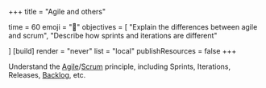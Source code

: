 +++
title = "Agile and others"

time = 60
emoji = "🤖"
objectives = [
    "Explain the differences between agile and scrum",
    "Describe how sprints and iterations are different"

]
[build]
  render = "never"
  list = "local"
  publishResources = false
+++

Understand the [Agile](https://youtu.be/Z9QbYZh1YXY?si=YDtrkFHORJ000z8s)/[Scrum](https://youtu.be/TRcReyRYIMg?si=ZE2sFQcwHh3oWTc5) principle, including Sprints, Iterations, Releases, [Backlog](https://www.aha.io/roadmapping/guide/release-management/product-release-sprint-backlog), etc.

